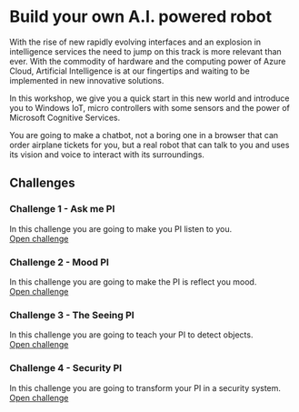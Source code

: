 # Build your own A.I. powered robot
With the rise of new rapidly evolving interfaces and an explosion in intelligence services the need to jump on this track is more relevant than ever. With the commodity of hardware and the computing power of Azure Cloud, Artificial Intelligence is at our fingertips and waiting to be implemented in new innovative solutions. 

In this workshop, we give you a quick start in this new world and introduce you to Windows IoT, micro controllers with some sensors and the power of Microsoft Cognitive Services. 

You are going to make a chatbot, not a boring one in a browser that can order airplane tickets for you, but a real robot that can talk to you and uses its vision and voice to interact with its surroundings.

## Challenges

### Challenge 1 - Ask me PI
In this challenge you are going to make you PI listen to you.     
[Open challenge](Challenge%201/readme.md)

### Challenge 2 - Mood PI
In this challenge you are going to make the PI is reflect you mood.    
[Open challenge](Challenge%202/readme.md)

### Challenge 3 - The Seeing PI
In this challenge you are going to teach your PI to detect objects.    
[Open challenge](Challenge%203/readme.md)

### Challenge 4 - Security PI
In this challenge you are going to transform your PI in a security system.    
[Open challenge](Challenge%204/readme.md)
